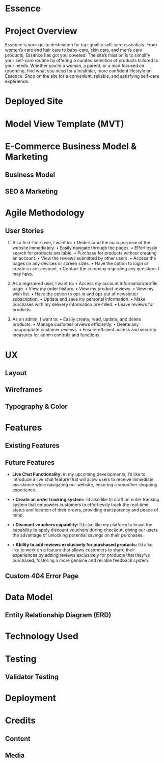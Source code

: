 # Essence

# Project Overview
Essence is your go-to destination for top-quality self-care essentials. From women’s care and hair care to baby-care, skin care, and men’s care products, Essence has got you covered. The site’s mission is to simplify your self-care routine by offering a curated selection of products tailored to your needs. Whether you’re a woman, a parent, or a man focused on grooming, find what you need for a healthier, more confident lifestyle on Essence. Shop on the site for a convenient, reliable, and satisfying self-care experience. 

# Deployed Site


# Model View Template (MVT)


# E-Commerce Business Model & Marketing

## Business Model


## SEO & Marketing


# Agile Methodology

## User Stories

1.	As a first-time user, I want to:
•	Understand the main purpose of the website immediately.
•	Easily navigate through the pages.
•	Effortlessly search for products available.
•	Purchase for products without creating an account.
•	View the reviews submitted by other users.
•	Access the pages on any devices or screen sizes. 
•	Have the option to login or create a user account.
•	Contact the company regarding any questions I may have.

2.	As a registered user, I want to:
•	Access my account information/profile page.
•	View my order history.
•	View my product reviews.
•	View my wish list.
•	Have the option to opt-in and opt-out of newsletter subscription. 
•	Update and save my personal information.
•	Make purchases with my delivery information pre-filled. 
•	Leave reviews for products.

3.	As an admin, I want to:
•	Easily create, read, update, and delete products.
•	Manage customer reviews efficiently.
•	Delete any inappropriate customer reviews.
•	Ensure efficient access and security measures for admin controls and functions.


# UX

## Layout


## Wireframes


## Typography & Color


# Features


## Existing Features


## Future Features

- **Live Chat Functionality:** in my upcoming developments, I’d like to introduce a live chat feature that will allow users to receive immediate assistance while navigating our website, ensuring a smoother shopping experience.

- **•	Create an order tracking system:** I’d also like to craft an order tracking system that empowers customers to effortlessly track the real-time status and location of their orders, providing transparency and peace of mind.

- **•	Discount vouchers capability:** I’d also like my platform to boast the capability to apply discount vouchers during checkout, giving our users the advantage of unlocking potential savings on their purchases.

- **•	Ability to add reviews exclusively for purchased products:** I’d also like to work on a feature that allows customers to share their experiences by adding reviews exclusively for products that they’ve purchased, fostering a more genuine and reliable feedback system.

## Custom 404 Error Page


# Data Model

## Entity Relationship Diagram (ERD)


# Technology Used 


# Testing


## Validator Testing


# Deployment


# Credits


## Content


## Media
